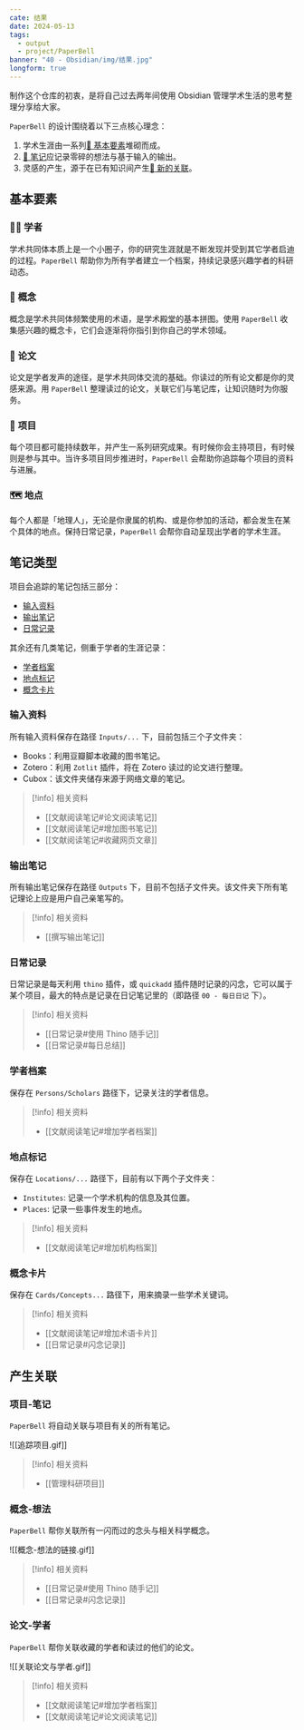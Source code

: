 ```yaml
---
cate: 结果
date: 2024-05-13
tags:
  - output
  - project/PaperBell
banner: "40 - Obsidian/img/结果.jpg"
longform: true
---
```


制作这个仓库的初衷，是将自己过去两年间使用 Obsidian 管理学术生活的思考整理分享给大家。

`PaperBell` 的设计围绕着以下三点核心理念：

1. 学术生涯由一系列[📑 基本要素](#基本要素)堆砌而成。
2. [📒 笔记](#笔记类型)应记录零碎的想法与基于输入的输出。
3. 灵感的产生，源于在已有知识间产生[🔗 新的关联](#产生关联)。

## 基本要素

### 🧑‍🔬 **学者**

学术共同体本质上是一个小圈子，你的研究生涯就是不断发现并受到其它学者启迪的过程。`PaperBell` 帮助你为所有学者建立一个档案，持续记录感兴趣学者的科研动态。

### 🤔️ **概念**

概念是学术共同体频繁使用的术语，是学术殿堂的基本拼图。使用 `PaperBell` 收集感兴趣的概念卡，它们会逐渐将你指引到你自己的学术领域。

### 📑 **论文**

论文是学者发声的途径，是学术共同体交流的基础。你读过的所有论文都是你的灵感来源。用 `PaperBell` 整理读过的论文，关联它们与笔记库，让知识随时为你服务。

### 📁 **项目**

每个项目都可能持续数年，并产生一系列研究成果。有时候你会主持项目，有时候则是参与其中。当许多项目同步推进时，`PaperBell` 会帮助你追踪每个项目的资料与进展。

### 🗺️ **地点**

每个人都是「地理人」，无论是你隶属的机构、或是你参加的活动，都会发生在某个具体的地点。保持日常记录，`PaperBell` 会帮你自动呈现出学者的学术生涯。

## 笔记类型

项目会追踪的笔记包括三部分：

- [输入资料](#输入资料)
- [输出笔记](#输出笔记)
- [日常记录](#日常记录)

其余还有几类笔记，侧重于学者的生涯记录：

- [学者档案](#学者档案)
- [地点标记](#地点标记)
- [概念卡片](#概念卡片)

### 输入资料

所有输入资料保存在路径 `Inputs/...` 下，目前包括三个子文件夹：

- Books：利用豆瓣脚本收藏的图书笔记。
- Zotero：利用 `Zotlit` 插件，将在 Zotero 读过的论文进行整理。
- Cubox：该文件夹储存来源于网络文章的笔记。

> [!info] 相关资料
>
> - [[文献阅读笔记#论文阅读笔记]]
> - [[文献阅读笔记#增加图书笔记]]
> - [[文献阅读笔记#收藏网页文章]]

### 输出笔记

所有输出笔记保存在路径 `Outputs` 下，目前不包括子文件夹。该文件夹下所有笔记理论上应是用户自己亲笔写的。

> [!info] 相关资料
>
> - [[撰写输出笔记]]

### 日常记录

日常记录是每天利用 `thino` 插件，或 `quickadd` 插件随时记录的闪念，它可以属于某个项目，最大的特点是记录在日记笔记里的（即路径 `00 - 每日日记` 下）。

> [!info] 相关资料
>
> - [[日常记录#使用 Thino 随手记]]
> - [[日常记录#每日总结]]

### 学者档案

保存在 `Persons/Scholars` 路径下，记录关注的学者信息。

> [!info] 相关资料
>
> - [[文献阅读笔记#增加学者档案]]

### 地点标记

保存在 `Locations/...` 路径下，目前有以下两个子文件夹：

- `Institutes`: 记录一个学术机构的信息及其位置。
- `Places`: 记录一些事件发生的地点。

> [!info] 相关资料
>
> - [[文献阅读笔记#增加机构档案]]

### 概念卡片

保存在 `Cards/Concepts...` 路径下，用来摘录一些学术关键词。

> [!info] 相关资料
>
> - [[文献阅读笔记#增加术语卡片]]
> - [[日常记录#闪念记录]]

## 产生关联

### 项目-笔记

`PaperBell` 将自动关联与项目有关的所有笔记。

![[追踪项目.gif]]

> [!info] 相关资料
>
> - [[管理科研项目]]

### 概念-想法

`PaperBell` 帮你关联所有一闪而过的念头与相关科学概念。

![[概念-想法的链接.gif]]
> [!info] 相关资料
>
> - [[日常记录#使用 Thino 随手记]]
> - [[日常记录#闪念记录]]

### 论文-学者

`PaperBell` 帮你关联收藏的学者和读过的他们的论文。

![[关联论文与学者.gif]]
> [!info] 相关资料
>
> - [[文献阅读笔记#增加学者档案]]
> - [[文献阅读笔记#论文阅读笔记]]
